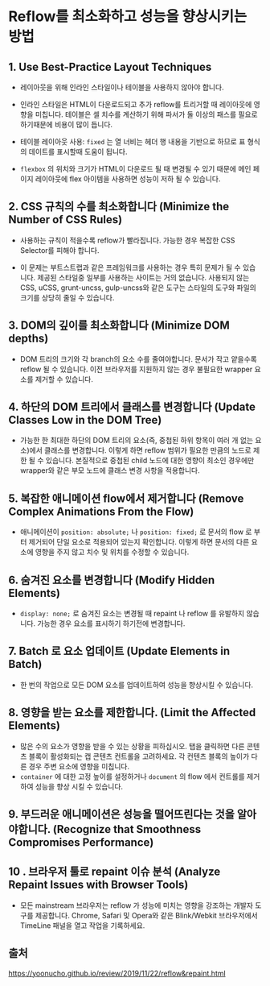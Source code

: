 # Reflow를 최소화하고 성능을 향상시키는 방법

## 1. Use Best-Practice Layout Techniques

-   레이아웃을 위해 인라인 스타일이나 테이블을 사용하지 않아야 합니다.

-   인라인 스타일은 HTML이 다운로드되고 추가 reflow를 트리거할 때 레이아웃에 영향을 미칩니다. 테이블은 셀 치수를 계산하기 위해 파서가 둘 이상의 패스를 필요로 하기때문에 비용이 많이 듭니다.

-   테이블 레이아웃 사용: `fixed` 는 열 너비는 헤더 행 내용을 기반으로 하므로 표 형식의 데이트를 표시할때 도움이 됩니다.

-   `flexbox` 의 위치와 크기가 HTML이 다운로드 될 때 변경될 수 있기 때문에 메인 페이지 레이아웃에 flex 아이템을 사용하면 성능이 저하 될 수 있습니다.

## 2. CSS 규칙의 수를 최소화합니다 (Minimize the Number of CSS Rules)

-   사용하는 규칙이 적을수록 reflow가 빨라집니다. 가능한 경우 복잡한 CSS Selector를 피해야 합니다.

-   이 문제는 부트스트랩과 같은 프레임워크를 사용하는 경우 특히 문제가 될 수 있습니다. 제공된 스타일중 일부를 사용하는 사이트는 거의 없습니다. 사용되지 않는 CSS, uCSS, grunt-uncss, gulp-uncss와 같은 도구는 스타일의 도구와 파일의 크기를 상당히 줄일 수 있습니다.

## 3. DOM의 깊이를 최소화합니다 (Minimize DOM depths)

-   DOM 트리의 크기와 각 branch의 요소 수를 줄여야합니다. 문서가 작고 얕을수록 reflow 될 수 있습니다. 이전 브라우저를 지원하지 않는 경우 불필요한 wrapper 요소를 제거할 수 있습니다.

## 4. 하단의 DOM 트리에서 클래스를 변경합니다 (Update Classes Low in the DOM Tree)

-   가능한 한 최대한 하단의 DOM 트리의 요소(즉, 중첩된 하위 항목이 여러 개 없는 요소)에서 클래스를 변경합니다. 이렇게 하면 reflow 범위가 필요한 만큼의 노드로 제한 될 수 있습니다. 본질적으로 중첩된 child 노드에 대한 영향이 최소인 경우에만 wrapper와 같은 부모 노드에 클래스 변경 사항을 적용합니다.

## 5. 복잡한 애니메이션 flow에서 제거합니다 (Remove Complex Animations From the Flow)

-   애니메이션이 `position: absolute;` 나 `position: fixed;` 로 문서의 flow 로 부터 제거되어 단일 요소로 적용되어 있는지 확인합니다. 이렇게 하면 문서의 다른 요소에 영향을 주지 않고 치수 및 위치를 수정할 수 있습니다.

## 6. 숨겨진 요소를 변경합니다 (Modify Hidden Elements)

-   `display: none;` 로 숨겨진 요소는 변경될 때 repaint 나 reflow 를 유발하지 않습니다. 가능한 경우 요소를 표시하기 하기전에 변경합니다.

## 7. Batch 로 요소 업데이트 (Update Elements in Batch)

-   한 번의 작업으로 모든 DOM 요소를 업데이트하여 성능을 향상시킬 수 있습니다.

## 8. 영향을 받는 요소를 제한합니다. (Limit the Affected Elements)

-   많은 수의 요소가 영향을 받을 수 있는 상황을 피하십시오. 탭을 클릭하면 다른 콘텐츠 블록이 활성화되는 캡 콘텐츠 컨트롤을 고려하세요. 각 컨텐츠 블록의 높이가 다른 경우 주변 요소에 영향을 미칩니다.
-   `container` 에 대한 고정 높이를 설정하거나 `document` 의 flow 에서 컨트롤를 제거하여 성능을 향상 시킬 수 있습니다.

## 9. 부드러운 애니메이션은 성능을 떨어뜨린다는 것을 알아야합니다. (Recognize that Smoothness Compromises Performance)

## 10 . 브라우저 툴로 repaint 이슈 분석 (Analyze Repaint Issues with Browser Tools)

-   모든 mainstream 브라우저는 reflow 가 성능에 미치는 영향을 강조하는 개발자 도구를 제공합니다. Chrome, Safari 및 Opera와 같은 Blink/Webkit 브라우저에서 TimeLine 패널을 열고 작업을 기록하세요.

## 출처

https://yoonucho.github.io/review/2019/11/22/reflow&repaint.html

